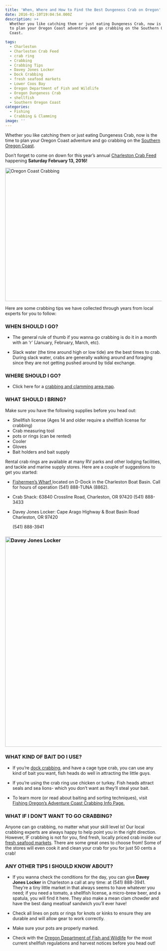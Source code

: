 ```yaml
---
title: 'When, Where and How to Find the Best Dungeness Crab on Oregon''s Coast'
date: 2016-01-10T19:04:54.000Z
description: >+
  Whether you like catching them or just eating Dungeness Crab, now is the time
  to plan your Oregon Coast adventure and go crabbing on the Southern Oregon
  Coast.

tags:
  - Charleston
  - Charleston Crab Feed
  - crab ring
  - Crabbing
  - Crabbing Tips
  - Davey Jones Locker
  - Dock Crabbing
  - fresh seafood markets
  - Lower Coos Bay
  - Oregon Department of Fish and Wildlife
  - Oregon Dungeness Crab
  - shellfish
  - Southern Oregon Coast
categories:
  - Fishing
  - Crabbing & Clamming
image: ''
---
```

Whether you like catching them or just eating Dungeness Crab, now is the time to plan your Oregon Coast adventure and go crabbing on the <a href="http://www.oregonsadventurecoast.com/index.php" target="_blank">Southern Oregon Coast</a>.

Don&#8217;t forget to come on down for this year’s annual <a href="http://www.oregonsadventurecoast.com/listings/annual-charleston-crab-feed/" target="_blank">Charleston Crab Feed </a>happening **Saturday February 13, 2016!**

<img class="aligncenter size-full wp-image-64566" src="/wp-content/uploads/2014/12/Oregon-Coast-Crabbing.jpg" alt="Oregon Coast Crabbing" width="640" height="428" srcset="/wp-content/uploads/2014/12/Oregon-Coast-Crabbing.jpg 640w, /wp-content/uploads/2014/12/Oregon-Coast-Crabbing-200x133.jpg 200w, /wp-content/uploads/2014/12/Oregon-Coast-Crabbing-120x80.jpg 120w" sizes="(max-width: 640px) 100vw, 640px" />

Here are some crabbing tips we have collected through years from local experts for you to follow:

### WHEN SHOULD I GO?

  * The general rule of thumb if you wanna go crabbing is do it in a month with an ‘r’ (January, February, March, etc).

  * Slack water (the time around high or low tide) are the best times to crab. During slack water, crabs are generally walking around and foraging since they are not getting pushed around by tidal exchange.

### WHERE SHOULD I GO?

  * Click here for a <a href="http://www.fishingcoosbay.com/crabmap.jpg" target="_blank">crabbing and clamming area map</a>.

### WHAT SHOULD I BRING?

Make sure you have the following supplies before you head out:

  * Shellfish license (Ages 14 and older require a shellfish license for crabbing)
  * Crab measuring tool
  * pots or rings (can be rented)
  * Cooler
  * Gloves
  * Bait holders and bait supply

Rental crab rings are available at many RV parks and other lodging facilities, and tackle and marine supply stores. Here are a couple of suggestions to get you started:

  * <a href="http://www.fishermenswharforegon.com" target="_blank">Fishermen&#8217;s Wharf </a> located on D-Dock in the Charleston Boat Basin. Call for hours of operation (541) 888-TUNA (8862).

  * Crab Shack: 63840 Crossline Road, Charleston, OR 97420 (541) 888-3433

  * Davey Jones Locker: Cape Arago Highway & Boat Basin Road Charleston, OR 97420
  
    (541) 888-3941

### <img class="aligncenter size-large wp-image-64567" src="/wp-content/uploads/2014/12/Davey-Jones-Locker--674x674.jpg" alt="Davey Jones Locker" width="674" height="674" srcset="/wp-content/uploads/2014/12/Davey-Jones-Locker--674x674.jpg 674w, /wp-content/uploads/2014/12/Davey-Jones-Locker--133x133.jpg 133w, /wp-content/uploads/2014/12/Davey-Jones-Locker-.jpg 768w" sizes="(max-width: 674px) 100vw, 674px" />

### WHAT KIND OF BAIT DO I USE?

  * If you’re <a href="http://www.fishingcoosbay.com/crabbing.htm" target="_blank">dock crabbing</a>, and have a cage type crab, you can use any kind of bait you want, fish heads do well in attracting the little guys.

  * If you’re using the crab ring use chicken or turkey. Fish heads attract seals and sea lions- which you don’t want as they’ll steal your bait.

  * To learn more (or read about baiting and sorting techniques), visit <a href="http://www.fishingcoosbay.com/crabbing.htm" target="_blank">Fishing Oregon&#8217;s Adventure Coast Crabbing Info Page. </a>

### WHAT IF I DON&#8217;T WANT TO GO CRABBING?

Anyone can go crabbing, no matter what your skill level is! Our local crabbing experts are always happy to help point you in the right direction. However, IF crabbing is not for you, find fresh, locally priced crab inside our <a href="/2014/10/where-to-find-the-freshest-seafood-on-oregons-adventure-coast/" target="_blank">fresh seafood markets</a>. There are some great ones to choose from! Some of the stores will even cook it and clean your crab for you for just 50 cents a crab!

### ANY OTHER TIPS I SHOULD KNOW ABOUT?

  * If you wanna check the conditions for the day, you can give **Davey Jones Locker** in Charleston a call at any time: at (541) 888-3941. They’re a tiny little market in that always seems to have whatever you need; if you need a tomato, a shellfish license, a micro-brew beer, and a spatula, you will find it here. They also make a mean clam chowder and have the best dang meatloaf sandwich you’ll ever have!

  * Check all lines on pots or rings for knots or kinks to ensure they are durable and will allow gear to work correctly.

  * Make sure your pots are properly marked.

  * Check with the <a href="http://www.dfw.state.or.us/" target="_blank">Oregon Department of Fish and Wildlife</a> for the most current shellfish regulations and harvest notices before you head out!
